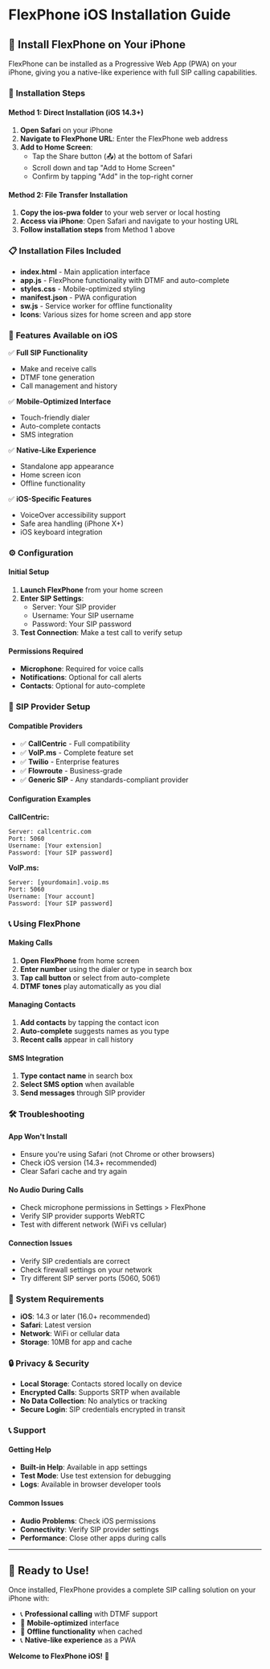 # FlexPhone iOS Installation Guide

## 📱 **Install FlexPhone on Your iPhone**

FlexPhone can be installed as a Progressive Web App (PWA) on your iPhone, giving you a native-like experience with full SIP calling capabilities.

### 🚀 **Installation Steps**

#### Method 1: Direct Installation (iOS 14.3+)
1. **Open Safari** on your iPhone
2. **Navigate to FlexPhone URL**: Enter the FlexPhone web address
3. **Add to Home Screen**:
   - Tap the Share button (📤) at the bottom of Safari
   - Scroll down and tap "Add to Home Screen"
   - Confirm by tapping "Add" in the top-right corner

#### Method 2: File Transfer Installation
1. **Copy the ios-pwa folder** to your web server or local hosting
2. **Access via iPhone**: Open Safari and navigate to your hosting URL
3. **Follow installation steps** from Method 1 above

### 📋 **Installation Files Included**

- **index.html** - Main application interface
- **app.js** - FlexPhone functionality with DTMF and auto-complete
- **styles.css** - Mobile-optimized styling
- **manifest.json** - PWA configuration
- **sw.js** - Service worker for offline functionality
- **Icons**: Various sizes for home screen and app store

### 🎯 **Features Available on iOS**

✅ **Full SIP Functionality**
- Make and receive calls
- DTMF tone generation
- Call management and history

✅ **Mobile-Optimized Interface**
- Touch-friendly dialer
- Auto-complete contacts
- SMS integration

✅ **Native-Like Experience**
- Standalone app appearance
- Home screen icon
- Offline functionality

✅ **iOS-Specific Features**
- VoiceOver accessibility support
- Safe area handling (iPhone X+)
- iOS keyboard integration

### ⚙️ **Configuration**

#### Initial Setup
1. **Launch FlexPhone** from your home screen
2. **Enter SIP Settings**:
   - Server: Your SIP provider
   - Username: Your SIP username
   - Password: Your SIP password
3. **Test Connection**: Make a test call to verify setup

#### Permissions Required
- **Microphone**: Required for voice calls
- **Notifications**: Optional for call alerts
- **Contacts**: Optional for auto-complete

### 🔧 **SIP Provider Setup**

#### Compatible Providers
- ✅ **CallCentric** - Full compatibility
- ✅ **VoIP.ms** - Complete feature set
- ✅ **Twilio** - Enterprise features
- ✅ **Flowroute** - Business-grade
- ✅ **Generic SIP** - Any standards-compliant provider

#### Configuration Examples

**CallCentric:**
```
Server: callcentric.com
Port: 5060
Username: [Your extension]
Password: [Your SIP password]
```

**VoIP.ms:**
```
Server: [yourdomain].voip.ms
Port: 5060
Username: [Your account]
Password: [Your SIP password]
```

### 📞 **Using FlexPhone**

#### Making Calls
1. **Open FlexPhone** from home screen
2. **Enter number** using the dialer or type in search box
3. **Tap call button** or select from auto-complete
4. **DTMF tones** play automatically as you dial

#### Managing Contacts
1. **Add contacts** by tapping the contact icon
2. **Auto-complete** suggests names as you type
3. **Recent calls** appear in call history

#### SMS Integration
1. **Type contact name** in search box
2. **Select SMS option** when available
3. **Send messages** through SIP provider

### 🛠 **Troubleshooting**

#### App Won't Install
- Ensure you're using Safari (not Chrome or other browsers)
- Check iOS version (14.3+ recommended)
- Clear Safari cache and try again

#### No Audio During Calls
- Check microphone permissions in Settings > FlexPhone
- Verify SIP provider supports WebRTC
- Test with different network (WiFi vs cellular)

#### Connection Issues
- Verify SIP credentials are correct
- Check firewall settings on your network
- Try different SIP server ports (5060, 5061)

### 📱 **System Requirements**

- **iOS**: 14.3 or later (16.0+ recommended)
- **Safari**: Latest version
- **Network**: WiFi or cellular data
- **Storage**: 10MB for app and cache

### 🔒 **Privacy & Security**

- **Local Storage**: Contacts stored locally on device
- **Encrypted Calls**: Supports SRTP when available
- **No Data Collection**: No analytics or tracking
- **Secure Login**: SIP credentials encrypted in transit

### 📞 **Support**

#### Getting Help
- **Built-in Help**: Available in app settings
- **Test Mode**: Use test extension for debugging
- **Logs**: Available in browser developer tools

#### Common Issues
- **Audio Problems**: Check iOS permissions
- **Connectivity**: Verify SIP provider settings
- **Performance**: Close other apps during calls

---

## 🎉 **Ready to Use!**

Once installed, FlexPhone provides a complete SIP calling solution on your iPhone with:

- 📞 **Professional calling** with DTMF support
- 📱 **Mobile-optimized** interface
- 🔄 **Offline functionality** when cached
- 📞 **Native-like experience** as a PWA

**Welcome to FlexPhone iOS!** 📱